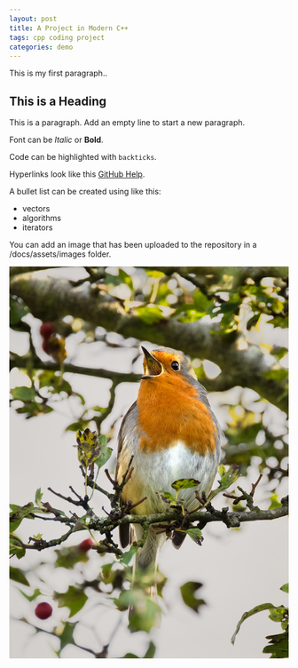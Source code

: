 ```yaml
---
layout: post
title: A Project in Modern C++
tags: cpp coding project
categories: demo
---
```


This is my first paragraph..

## This is a Heading

This is a paragraph. Add an empty line to start a new paragraph.

Font can be *Italic* or **Bold**.

Code can be highlighted with `backticks`.

Hyperlinks look like this [GitHub Help](https://help.github.com/).

A bullet list can be created using like this:

- vectors
- algorithms
- iterators

You can add an image that has been uploaded to the repository in a /docs/assets/images folder.

![Robin](https://raw.githubusercontent.com/melgineer/digital-rain-cpp/main/docs/assets/images/Robin_260921_1200.jpg)
